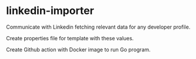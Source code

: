 # linkedin-importer

Communicate with Linkedin fetching relevant data for any developer profile.

Create properties file for template with these values.

Create Github action with Docker image to run Go program.
